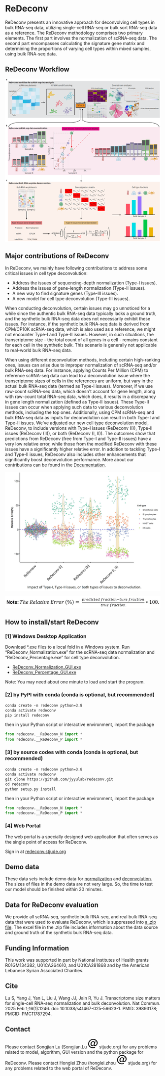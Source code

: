 # ReDeconv

ReDeconv presents an innovative approach for deconvolving cell types in bulk RNA-seq data, utilizing single-cell RNA-seq or bulk sort RNA-seq data as a reference. The ReDeconv methodology comprises two primary elements. The first part involves the normalization of scRNA-seq data. The second part encompasses calculating the signature gene matrix and determining the proportions of varying cell types within mixed samples, using bulk RNA-seq data.

## ReDeconv Workflow

![Figure 1](https://raw.githubusercontent.com/jyyulab/redeconv/refs/heads/master/assets/image020.png)

## Major contributions of ReDeconv

In ReDeconv, we mainly have following contributions to address some critical issues in cell type deconvolution:

* Address the issues of sequencing-depth normalization (Type-I issues).
* Address the issues of gene-length normalization (Type-II issues).
* A new way to find signature genes (Type-III issues).
* A new model for cell type deconvolution (Type-III issues).

When conducting deconvolution, certain issues may go unnoticed for a while since the authentic bulk RNA-seq data typically lacks a ground truth, and the synthetic bulk RNA-seq data does not necessarily exhibit these issues. For instance, if the synthetic bulk RNA-seq data is derived from CPM/CP10K scRNA-seq data, which is also used as a reference, we might not encounter Type-I and Type-II issues. However, in such situations, the transcriptome size - the total count of all genes in a cell - remains constant for each cell in the synthetic bulk. This scenario is generally not applicable to real-world bulk RNA-seq data.

When using different deconvolution methods, including certain high-ranking ones, issues can arise due to improper normalization of scRNA-seq and/or bulk RNA-seq data. For instance, applying Counts Per Million (CPM) to reference scRNA-seq data can lead to a deconvolution issue where the transcriptome sizes of cells in the references are uniform, but vary in the actual bulk RNA-seq data (termed as Type-I issues). Moreover, if we use raw-count scRNA-seq data, which doesn't account for gene length, along with raw-count total RNA-seq data, which does, it results in a discrepancy in gene length normalization (defined as Type-II issues). These Type-II issues can occur when applying such data to various deconvolution methods, including the top ones. Additionally, using CPM scRNA-seq and bulk RNA-seq data as inputs for deconvolution can result in both Type-I and Type-II issues. We've adjusted our new cell type deconvolution model, ReDeconv, to include versions with Type-I issues (ReDeconv (I)), Type-II issues (ReDeconv (II)), or both (ReDeconv (I, II)). The outcomes show that predictions from ReDeconv (free from Type-I and Type-II issues) have a very low relative error, while those from the modified ReDeconv with these issues have a significantly higher relative error. In addition to tackling Type-I and Type-II issues, ReDeconv also includes other enhancements that significantly boost deconvolution performance. More about our contributions can be found in the [Documentation](https://redeconv.stjude.org/#/document).

![Figure 2](https://raw.githubusercontent.com/jyyulab/redeconv/4e141cfb1648e10349ba8ce7122536e86245daab/assets/image002.png)

![](https://github.com/jyyulab/redeconv/raw/4e141cfb1648e10349ba8ce7122536e86245daab/assets/image004.jpg)

## How to install/start ReDeconv

### [1] Windows Desktop Application

Download *.exe files to a local fold in a Windows system. Run “ReDeconv_Normalization.exe” for the scRNA-seq data normalization and “ReDeconv_Percentage.exe” for cell type deconvolution.

* [ReDeconv_Normalization_GUI.exe](https://redeconv.stjude.org/dl/exe/ReDeconv_Normalization_GUI.exe)
* [ReDeconv_Percentage_GUI.exe](https://redeconv.stjude.org/dl/exe/ReDeconv_Percentage_GUI.exe)

Note: You may need about one minute to load and start the program.

### [2] by PyPI with conda (conda is optional, but recommended)

```shell
conda create -n redeconv python=3.8
conda activate redeconv
pip install redeconv
```

then in your Python script or interactive environment, import the package

```python
from redeconv.__ReDeconv_N import *
from redeconv.__ReDeconv_P import *
```

### [3] by source codes with conda (conda is optional, but recommended)

```shell
conda create -n redeconv python=3.8
conda activate redeconv
git clone https://github.com/jyyulab/redeconv.git
cd redeconv
python setup.py install
```

then in your Python script or interactive environment, import the package

```python
from redeconv.__ReDeconv_N import *
from redeconv.__ReDeconv_P import *
```

### [4] Web Portal

The web portal is a specially designed web application that often serves as the single point of access for ReDeconv.

Sign in at [redeconv.stjude.org](https://redeconv.stjude.org/#signin)

## Demo data

These data sets include demo data for [normalization](https://redeconv.stjude.org/dl/data/demo_normalization.zip) and [deconvolution](https://redeconv.stjude.org/dl/data/demo_deconvolution.zip). The sizes of files in the demo data are not very large. So, the time to test our model should be finished within 20 minutes.

## Data for ReDeconv evaluation

We provide all scRNA-seq, synthetic bulk RNA-seq, and real bulk RNA-seq data that were used to evaluate ReDeconv, which is suppressed into [a .zip file](https://redeconv.stjude.org/dl/data/alldata_evaluation.zip). The excel file in the .zip file includes information about the data source and ground truth of the synthetic bulk RNA-seq data.

## Funding Information

This work was supported in part by National Institutes of Health grants R01GM134382, U01CA264610, and U01CA281868 and by the American Lebanese Syrian Associated Charities.

## Cite

Lu S, Yang J, Yan L, Liu J, Wang JJ, Jain R, Yu J. Transcriptome size matters for single-cell RNA-seq normalization and bulk deconvolution. Nat Commun. 2025 Feb 1;16(1):1246. doi: 10.1038/s41467-025-56623-1. PMID: 39893178; PMCID: PMC11787294.

## Contact

Please contact Songjian Lu (Songjian.Lu ![](https://github.com/jyyulab/redeconv/raw/9ece6a6c3455ed6c06d3e86e18aa68b64520337b/assets/at.svg) stjude.org) for any problems related to model, algorithm, GUI version and the python package for ReDeconv. Please contact Honglei Zhou (honglei.zhou ![](https://github.com/jyyulab/redeconv/raw/9ece6a6c3455ed6c06d3e86e18aa68b64520337b/assets/at.svg) stjude.org) for any problems related to the web portal of ReDeconv.
